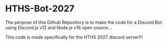 # HTHS-Bot-2027


The perpose of this Github Repository is to make the code for a Discord Bot using Discord.js v12 and Node.js v16 open source...


This code is made specifically for the HTHS 2027 discord server!!!
